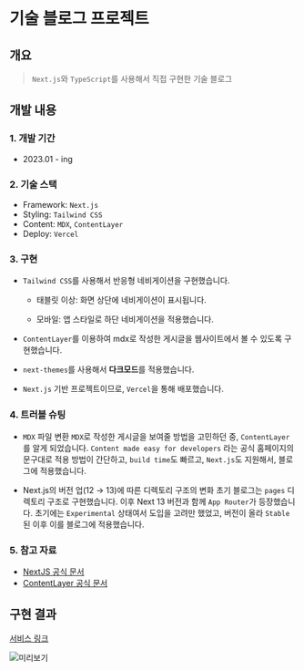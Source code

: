 # 기술 블로그 프로젝트

## 개요

> `Next.js`와 `TypeScript`를 사용해서 직접 구현한 기술 블로그

## 개발 내용

### 1. 개발 기간

- 2023.01 - ing

### 2. 기술 스택

- Framework: `Next.js`
- Styling: `Tailwind CSS`
- Content: `MDX`, `ContentLayer`
- Deploy: `Vercel`

### 3. 구현

- `Tailwind CSS`를 사용해서 반응형 네비게이션을 구현했습니다.

  - 태블릿 이상: 화면 상단에 네비게이션이 표시됩니다.

  - 모바일: 앱 스타일로 하단 네비게이션을 적용했습니다.

- `ContentLayer`를 이용하여 mdx로 작성한 게시글을 웹사이트에서 볼 수 있도록 구현했습니다.

- `next-themes`를 사용해서 **다크모드**를 적용했습니다.

- `Next.js` 기반 프로젝트이므로, `Vercel`을 통해 배포했습니다.

### 4. 트러블 슈팅

- `MDX` 파일 변환
  `MDX`로 작성한 게시글을 보여줄 방법을 고민하던 중, `ContentLayer`를 알게 되었습니다. `Content made easy for developers` 라는 공식 홈페이지의 문구대로 적용 방법이 간단하고, `build time`도 빠르고, `Next.js`도 지원해서, 블로그에 적용했습니다.

- Next.js의 버전 업(12 → 13)에 따른 디렉토리 구조의 변화
  초기 블로그는 `pages` 디렉토리 구조로 구현했습니다. 이후 Next 13 버전과 함께 `App Router`가 등장했습니다. 초기에는 `Experimental` 상태여서 도입을 고려만 했었고, 버전이 올라 `Stable`된 이후 이를 블로그에 적용했습니다.

### 5. 참고 자료

- [NextJS 공식 문서](https://nextjs.org/docs)
- [ContentLayer 공식 문서](https://www.contentlayer.dev)

## 구현 결과

[서비스 링크](https://www.woongsnote.dev)

![미리보기](https://github.com/woongsnote/woongsnote-dev/assets/83802168/53a0e980-4a3c-461c-8366-48315220992e)
